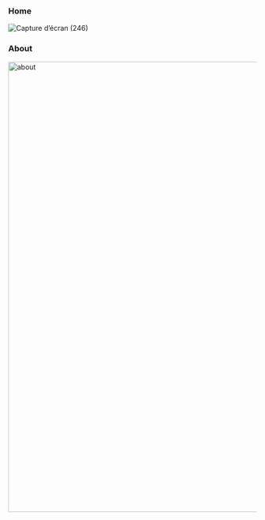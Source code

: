 ### Home 
![Capture d’écran (246)](https://github.com/GadanyHind/portfolio/assets/152644893/fd61723b-22b4-4fa2-91de-b113b423c486)
### About 
<img width="913" alt="about" src="https://github.com/GadanyHind/portfolio/assets/152644893/8345d623-9ef3-49a0-b30c-6b38af740efa">
